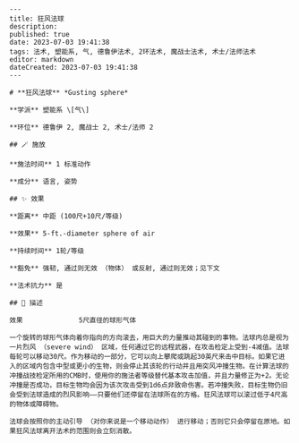 
    ---
    title: 狂风法球
    description: 
    published: true
    date: 2023-07-03 19:41:38
    tags: 法术, 塑能系, 气, 德鲁伊法术, 2环法术, 魔战士法术, 术士/法师法术
    editor: markdown
    dateCreated: 2023-07-03 19:41:38
    ---

    # **狂风法球** *Gusting sphere*

    **学派** 塑能系 \[气\] 

    **环位** 德鲁伊 2, 魔战士 2, 术士/法师 2

    ## 🪄 施放

    **施法时间** 1 标准动作

    **成分** 语言, 姿势

    ## ✨ 效果  

    **距离** 中距 (100尺+10尺/等级) 

    **效果** 5-ft.-diameter sphere of air 

    **持续时间** 1轮/等级 

    **豁免** 强韧, 通过则无效 （物体） 或反射, 通过则无效；见下文

    **法术抗力** 是

    ## 📖 描述

    效果              5尺直径的球形气体

    一个旋转的球形气体向着你指向的方向滚去，用巨大的力量推动其碰到的事物。法球内总是视为一片烈风 （severe wind） 区域，任何通过它的远程武器，在攻击检定上受到-4减值。法球每轮可以移动30尺。作为移动的一部分，它可以向上攀爬或跳起30英尺来击中目标。如果它进入的区域内包含中型或更小的生物，则会停止其该轮的行动并且用突风冲撞生物。在计算法球的冲撞战技检定所用的CMB时，使用你的施法者等级替代基本攻击加值，并且力量修正为+2。无论冲撞是否成功，目标生物均会因为该次攻击受到1d6点非致命伤害。若冲撞失败，目标生物仍旧会受到法球造成的烈风影响——只要他们还停留在法球所在的方格。狂风法球可以滚过低于4尺高的物体或障碍物。

    法球会按照你的主动引导 （对你来说是一个移动动作） 进行移动；否则它只会停留在原地。如果狂风法球离开法术的范围则会立刻消散。
    
